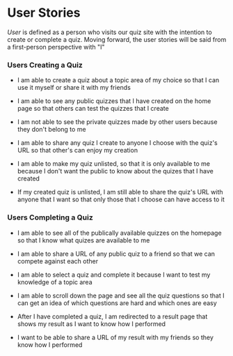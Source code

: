 # User Stories

*User* is defined as a person who visits our quiz site with the intention to create or complete a quiz. Moving forward, the user stories will be said from a first-person perspective with "I"

### **Users Creating a Quiz**
* I am able to create a quiz about a topic area of my choice so that I can use it myself or share it with my friends

* I am able to see any public quizzes that I have created on the home page so that others can test the quizzes that I create

* I am not able to see the private quizzes made by other users because they don't belong to me 

* I am able to share any quiz I create to anyone I choose with the quiz's URL so that other's can enjoy my creation

* I am able to make my quiz unlisted, so that it is only available to me because I don't want the public to know about the quizes that I have created

* If my created quiz is unlisted, I am still able to share the quiz's URL with anyone that I want so that only those that I choose can have access to it 

### **Users Completing a Quiz**
* I am able to see all of the publically available quizzes on the homepage so that I know what quizes are available to me 

* I am able to share a URL of any public quiz to a friend so that we can compete against each other

* I am able to select a quiz and complete it because I want to test my knowledge of a topic area

* I am able to scroll down the page and see all the quiz questions so that I can get an idea of which questions are hard and which ones are easy 

* After I have completed a quiz, I am redirected to a result page that shows my result as I want to know how I performed 

* I want to be able to share a URL of my result with my friends so they know how I performed 
